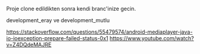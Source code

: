 Proje clone edildikten sonra kendi branc'inize gecin.

development_eray  ve development_mutlu

https://stackoverflow.com/questions/55479574/android-mediaplayer-java-io-ioexception-prepare-failed-status-0x1
https://www.youtube.com/watch?v=Z4DQdeMAJRE